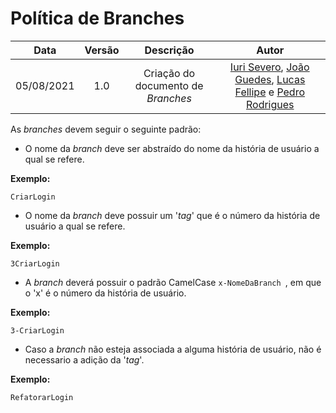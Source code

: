 # Política de Branches

| Data       | Versão | Descrição            | Autor             |
|:----------:|:------:|:--------------------:|:-----------------:|
| 05/08/2021 | 1.0 | Criação do documento de *Branches*  | [Iuri Severo](https://github.com/iurisevero), [João Guedes](https://github.com/sudjoao), [Lucas Fellipe](https://github.com/lucasfcm9) e [Pedro Rodrigues](https://github.com/pedro-prp) |

As _branches_ devem seguir o seguinte padrão:

* O nome da *branch* deve ser abstraído do nome da história de usuário a qual se refere.

<b>Exemplo:</b>

```
CriarLogin
```

* O nome da *branch* deve possuir um '*tag*' que é o número da história de usuário a qual se refere.

<b>Exemplo:</b>

```
3CriarLogin
```

* A _branch_ deverá possuir o padrão CamelCase ```x-NomeDaBranch ```, em que o 'x' é o número da história de usuário.

<b>Exemplo:</b>

```
3-CriarLogin
```

* Caso a _branch_ não esteja associada a alguma história de usuário, não é necessario a adição da '*tag*'.

<b>Exemplo:</b>

```
RefatorarLogin
```